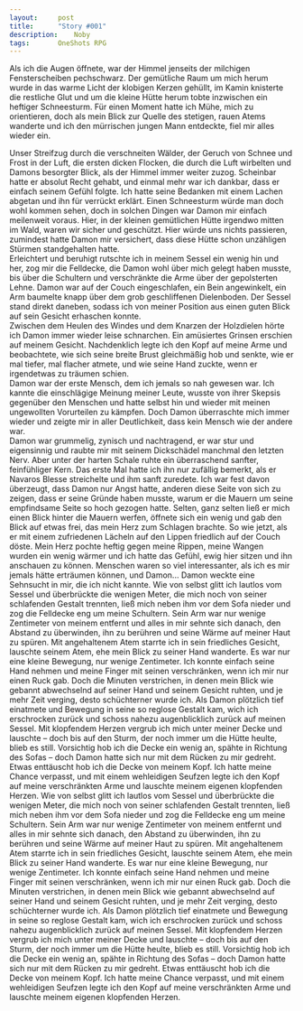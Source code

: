 ```yaml
---
layout: 	post
title: 		"Story #001"
description:	Noby
tags: 		OneShots RPG
---
```


Als ich die Augen öffnete, war der Himmel jenseits der milchigen Fensterscheiben pechschwarz. Der gemütliche Raum um mich herum wurde in das warme Licht der klobigen Kerzen gehüllt, im Kamin knisterte die restliche Glut und um die kleine Hütte herum tobte inzwischen ein heftiger Schneesturm. Für einen Moment hatte ich Mühe, mich zu orientieren, doch als mein Blick zur Quelle des stetigen, rauen Atems wanderte und ich den mürrischen jungen Mann entdeckte, fiel mir alles wieder ein.

Unser Streifzug durch die verschneiten Wälder, der Geruch von Schnee und Frost in der Luft, die ersten dicken Flocken, die durch die Luft wirbelten und Damons besorgter Blick, als der Himmel immer weiter zuzog. Scheinbar hatte er absolut Recht gehabt, und einmal mehr war ich dankbar, dass er einfach seinem Gefühl folgte. Ich hatte seine Bedanken mit einem Lachen abgetan und ihn für verrückt erklärt. Einen Schneesturm würde man doch wohl kommen sehen, doch in solchen Dingen war Damon mir einfach meilenweit voraus.
Hier, in der kleinen gemütlichen Hütte irgendwo mitten im Wald, waren wir sicher und geschützt. Hier würde uns nichts passieren, zumindest hatte Damon mir versichert, dass diese Hütte schon unzähligen Stürmen standgehalten hatte.  
Erleichtert und beruhigt rutschte ich in meinem Sessel ein wenig hin und her, zog mir die Felldecke, die Damon wohl über mich gelegt haben musste, bis über die Schultern und verschränkte die Arme über der gepolsterten Lehne. Damon war auf der Couch eingeschlafen, ein Bein angewinkelt, ein Arm baumelte knapp über dem grob geschliffenen Dielenboden. Der Sessel stand direkt daneben, sodass ich von meiner Position aus einen guten Blick auf sein Gesicht erhaschen konnte.  
Zwischen dem Heulen des Windes und dem Knarzen der Holzdielen hörte ich Damon immer wieder leise schnarchen. Ein amüsiertes Grinsen erschien auf meinem Gesicht. Nachdenklich legte ich den Kopf auf meine Arme und beobachtete, wie sich seine breite Brust gleichmäßig hob und senkte, wie er mal tiefer, mal flacher atmete, und wie seine Hand zuckte, wenn er irgendetwas zu träumen schien.  
Damon war der erste Mensch, dem ich jemals so nah gewesen war. Ich kannte die einschlägige Meinung meiner Leute, wusste von ihrer Skepsis gegenüber den Menschen und hatte selbst hin und wieder mit meinen ungewollten Vorurteilen zu kämpfen. Doch Damon überraschte mich immer wieder und zeigte mir in aller Deutlichkeit, dass kein Mensch wie der andere war.  
Damon war grummelig, zynisch und nachtragend, er war stur und eigensinnig und raubte mir mit seinem Dickschädel manchmal den letzten Nerv. Aber unter der harten Schale ruhte ein überraschend sanfter, feinfühliger Kern. Das erste Mal hatte ich ihn nur zufällig bemerkt, als er Navaros Blesse streichelte und ihm sanft zuredete. Ich war fest davon überzeugt, dass Damon nur Angst hatte, anderen diese Seite von sich zu zeigen, dass er seine Gründe haben musste, warum er die Mauern um seine empfindsame Seite so hoch gezogen hatte. Selten, ganz selten ließ er mich einen Blick hinter die Mauern werfen, öffnete sich ein wenig und gab den Blick auf etwas frei, das mein Herz zum Schlagen brachte.
So wie jetzt, als er mit einem zufriedenen Lächeln auf den Lippen friedlich auf der Couch döste. Mein Herz pochte heftig gegen meine Rippen, meine Wangen wurden ein wenig wärmer und ich hatte das Gefühl, ewig hier sitzen und ihn anschauen zu können. Menschen waren so viel interessanter, als ich es mir jemals hätte erträumen können, und Damon... Damon weckte eine Sehnsucht in mir, die ich nicht kannte.
Wie von selbst glitt ich lautlos vom Sessel und überbrückte die wenigen Meter, die mich noch von seiner schlafenden Gestalt trennten, ließ mich neben ihm vor dem Sofa nieder und zog die Felldecke eng um meine Schultern. Sein Arm war nur wenige Zentimeter von meinem entfernt und alles in mir sehnte sich danach, den Abstand zu überwinden, ihn zu berühren und seine Wärme auf meiner Haut zu spüren. Mit angehaltenem Atem starrte ich in sein friedliches Gesicht, lauschte seinem Atem, ehe mein Blick zu seiner Hand wanderte.
Es war nur eine kleine Bewegung, nur wenige Zentimeter. Ich konnte einfach seine Hand nehmen und meine Finger mit seinen verschränken, wenn ich mir nur einen Ruck gab. Doch die Minuten verstrichen, in denen mein Blick wie gebannt abwechselnd auf seiner Hand und seinem Gesicht ruhten, und je mehr Zeit verging, desto schüchterner wurde ich. Als Damon plötzlich tief einatmete und Bewegung in seine so reglose Gestalt kam, wich ich erschrocken zurück und schoss nahezu augenblicklich zurück auf meinen Sessel. Mit klopfendem Herzen vergrub ich mich unter meiner Decke und lauschte – doch bis auf den Sturm, der noch immer um die Hütte heulte, blieb es still. Vorsichtig hob ich die Decke ein wenig an, spähte in Richtung des Sofas – doch Damon hatte sich nur mit dem Rücken zu mir gedreht. Etwas enttäuscht hob ich die Decke von meinem Kopf. Ich hatte meine Chance verpasst, und mit einem wehleidigen Seufzen legte ich den Kopf auf meine verschränkten Arme und lauschte meinem eigenen klopfenden Herzen.
Wie von selbst glitt ich lautlos vom Sessel und überbrückte die wenigen Meter, die mich noch von seiner schlafenden Gestalt trennten, ließ mich neben ihm vor dem Sofa nieder und zog die Felldecke eng um meine Schultern. Sein Arm war nur wenige Zentimeter von meinem entfernt und alles in mir sehnte sich danach, den Abstand zu überwinden, ihn zu berühren und seine Wärme auf meiner Haut zu spüren. Mit angehaltenem Atem starrte ich in sein friedliches Gesicht, lauschte seinem Atem, ehe mein Blick zu seiner Hand wanderte.
Es war nur eine kleine Bewegung, nur wenige Zentimeter. Ich konnte einfach seine Hand nehmen und meine Finger mit seinen verschränken, wenn ich mir nur einen Ruck gab. Doch die Minuten verstrichen, in denen mein Blick wie gebannt abwechselnd auf seiner Hand und seinem Gesicht ruhten, und je mehr Zeit verging, desto schüchterner wurde ich. Als Damon plötzlich tief einatmete und Bewegung in seine so reglose Gestalt kam, wich ich erschrocken zurück und schoss nahezu augenblicklich zurück auf meinen Sessel. Mit klopfendem Herzen vergrub ich mich unter meiner Decke und lauschte – doch bis auf den Sturm, der noch immer um die Hütte heulte, blieb es still. Vorsichtig hob ich die Decke ein wenig an, spähte in Richtung des Sofas – doch Damon hatte sich nur mit dem Rücken zu mir gedreht. Etwas enttäuscht hob ich die Decke von meinem Kopf. Ich hatte meine Chance verpasst, und mit einem wehleidigen Seufzen legte ich den Kopf auf meine verschränkten Arme und lauschte meinem eigenen klopfenden Herzen.